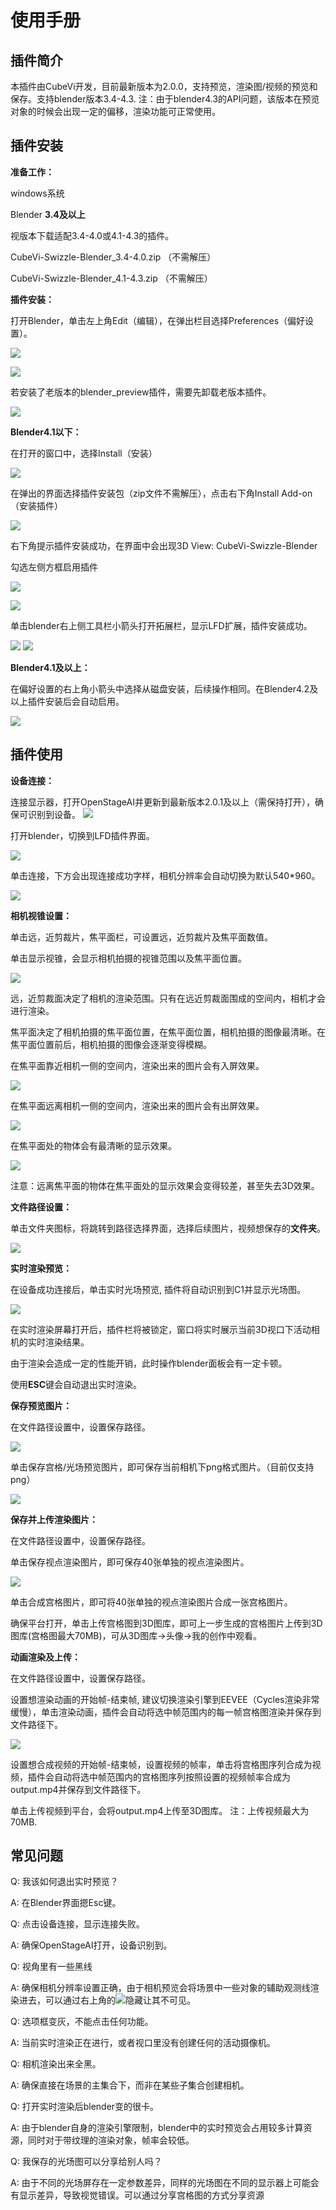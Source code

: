 # 使用手册

## 插件简介

本插件由CubeVi开发，目前最新版本为2.0.0，支持预览，渲染图/视频的预览和保存。支持blender版本3.4-4.3. 注：由于blender4.3的API问题，该版本在预览对象的时候会出现一定的偏移，渲染功能可正常使用。

## 插件安装

**准备工作：**

windows系统

Blender **3.4及以上**

视版本下载适配3.4-4.0或4.1-4.3的插件。

CubeVi-Swizzle-Blender_3.4-4.0.zip （不需解压）

CubeVi-Swizzle-Blender_4.1-4.3.zip （不需解压）

**插件安装：**

打开Blender，单击左上角Edit（编辑），在弹出栏目选择Preferences（偏好设置）。

![](img/image_1.png)

![](img/image_2.png)

若安装了老版本的blender_preview插件，需要先卸载老版本插件。

![](img/image_uninstall.png)

**Blender4.1以下：**

在打开的窗口中，选择Install（安装）

![](img/image_3.png)

在弹出的界面选择插件安装包（zip文件不需解压），点击右下角Install Add-on（安装插件）

![](img/image_4.png)

右下角提示插件安装成功，在界面中会出现3D View: CubeVi-Swizzle-Blender

勾选左侧方框启用插件

![](img/image_5.png)

![](img/image_6.png)

单击blender右上侧工具栏小箭头打开拓展栏，显示LFD扩展，插件安装成功。

![](img/image_7.png) ![](img/image_8.png)

**Blender4.1及以上：**

在偏好设置的右上角小箭头中选择从磁盘安装，后续操作相同。在Blender4.2及以上插件安装后会自动启用。

![](img/image_9.png)


## 插件使用

**设备连接：**

连接显示器，打开OpenStageAI并更新到最新版本2.0.1及以上（需保持打开），确保可识别到设备。 ![](img/image_11.png)

打开blender，切换到LFD插件界面。

![](img/image_8.png)

单击连接，下方会出现连接成功字样，相机分辨率会自动切换为默认540*960。

![](img/image_13.png)


**相机视锥设置：**

单击远，近剪裁片，焦平面栏，可设置远，近剪裁片及焦平面数值。

单击显示视锥，会显示相机拍摄的视锥范围以及焦平面位置。

![](img/image_12.png)

远，近剪裁面决定了相机的渲染范围。只有在远近剪裁面围成的空间内，相机才会进行渲染。

焦平面决定了相机拍摄的焦平面位置，在焦平面位置，相机拍摄的图像最清晰。在焦平面位置前后，相机拍摄的图像会逐渐变得模糊。

在焦平面靠近相机一侧的空间内，渲染出来的图片会有入屏效果。

![](img/image_out.png)

在焦平面远离相机一侧的空间内，渲染出来的图片会有出屏效果。

![](img/image_in.png)

在焦平面处的物体会有最清晰的显示效果。

![](img/image_std.png)

注意：远离焦平面的物体在焦平面处的显示效果会变得较差，甚至失去3D效果。


**文件路径设置：**

单击文件夹图标，将跳转到路径选择界面，选择后续图片，视频想保存的**文件夹**。

![](img/image_file.png)


**实时渲染预览：**

在设备成功连接后，单击实时光场预览, 插件将自动识别到C1并显示光场图。

![](img/image_15.png)

在实时渲染屏幕打开后，插件栏将被锁定，窗口将实时展示当前3D视口下活动相机的实时渲染结果。  

由于渲染会造成一定的性能开销，此时操作blender面板会有一定卡顿。

使用**ESC**键会自动退出实时渲染。

**保存预览图片：**

在文件路径设置中，设置保存路径。

![](img/image_18.png)

单击保存宫格/光场预览图片，即可保存当前相机下png格式图片。（目前仅支持png）

![](img/image_15.png)

**保存并上传渲染图片：**

在文件路径设置中，设置保存路径。

单击保存视点渲染图片，即可保存40张单独的视点渲染图片。

![](img/image_17.png)

单击合成宫格图片，即可将40张单独的视点渲染图片合成一张宫格图片。

确保平台打开，单击上传宫格图到3D图库，即可上一步生成的宫格图片上传到3D图库(宫格图最大70MB)，可从3D图库->头像->我的创作中观看。

**动画渲染及上传：**

在文件路径设置中，设置保存路径。

设置想渲染动画的开始帧-结束帧, 建议切换渲染引擎到EEVEE（Cycles渲染非常缓慢），单击渲染动画，插件会自动将选中帧范围内的每一帧宫格图渲染并保存到文件路径下。

![](img/image_animation.png)

设置想合成视频的开始帧-结束帧，设置视频的帧率，单击将宫格图序列合成为视频，插件会自动将选中帧范围内的宫格图序列按照设置的视频帧率合成为output.mp4并保存到文件路径下。

单击上传视频到平台，会将output.mp4上传至3D图库。 注：上传视频最大为70MB.

## 常见问题

Q: 我该如何退出实时预览？

A: 在Blender界面摁Esc键。

Q: 点击设备连接，显示连接失败。

A: 确保OpenStageAI打开，设备识别到。

Q: 视角里有一些黑线

A: 确保相机分辨率设置正确，由于相机预览会将场景中一些对象的辅助观测线渲染进去，可以通过右上角的![](img/image_20.png)隐藏让其不可见。

Q: 选项框变灰，不能点击任何功能。

A: 当前实时渲染正在进行，或者视口里没有创建任何的活动摄像机。

Q: 相机渲染出来全黑。

A: 确保直接在场景的主集合下，而非在某些子集合创建相机。

Q: 打开实时渲染后blender变的很卡。

A: 由于blender自身的渲染引擎限制，blender中的实时预览会占用较多计算资源，同时对于带纹理的渲染对象，帧率会较低。

Q: 我保存的光场图可以分享给别人吗？

A: 由于不同的光场屏存在一定参数差异，同样的光场图在不同的显示器上可能会有显示差异，导致视觉错误。可以通过分享宫格图的方式分享资源